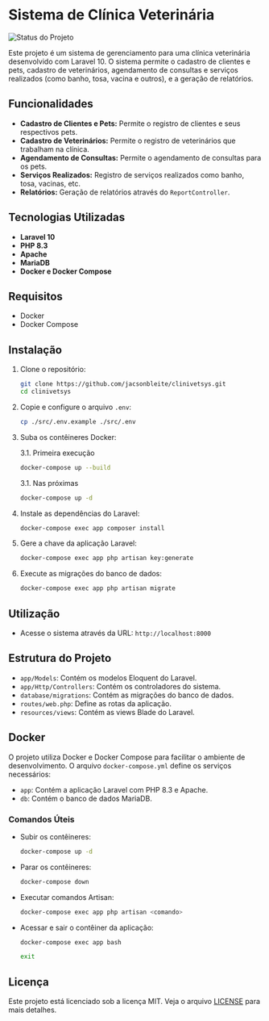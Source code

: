 # Sistema de Clínica Veterinária

![Status do Projeto](https://img.shields.io/badge/status-em%20desenvolvimento-yellow)

Este projeto é um sistema de gerenciamento para uma clínica veterinária desenvolvido com Laravel 10. O sistema permite o cadastro de clientes e pets, cadastro de veterinários, agendamento de consultas e serviços realizados (como banho, tosa, vacina e outros), e a geração de relatórios.

## Funcionalidades

- **Cadastro de Clientes e Pets:** Permite o registro de clientes e seus respectivos pets.
- **Cadastro de Veterinários:** Permite o registro de veterinários que trabalham na clínica.
- **Agendamento de Consultas:** Permite o agendamento de consultas para os pets.
- **Serviços Realizados:** Registro de serviços realizados como banho, tosa, vacinas, etc.
- **Relatórios:** Geração de relatórios através do `ReportController`.

## Tecnologias Utilizadas

- **Laravel 10**
- **PHP 8.3**
- **Apache**
- **MariaDB**
- **Docker e Docker Compose**

## Requisitos

- Docker
- Docker Compose

## Instalação

1. Clone o repositório:
   
   ```bash
   git clone https://github.com/jacsonbleite/clinivetsys.git
   cd clinivetsys
   ```

2. Copie e configure o arquivo `.env`:
   
   ```bash
   cp ./src/.env.example ./src/.env
   ```

3. Suba os contêineres Docker:
   
   3.1. Primeira execução
   ```bash
   docker-compose up --build
   ```
   3.1. Nas próximas
   ```bash
   docker-compose up -d
   ```


5. Instale as dependências do Laravel:
   
   ```bash
   docker-compose exec app composer install
   ```

4. Gere a chave da aplicação Laravel:
   
   ```bash
   docker-compose exec app php artisan key:generate
   ```

6. Execute as migrações do banco de dados:
   
   ```bash
   docker-compose exec app php artisan migrate
   ```

## Utilização

- Acesse o sistema através da URL: `http://localhost:8000`

## Estrutura do Projeto

- `app/Models`: Contém os modelos Eloquent do Laravel.
- `app/Http/Controllers`: Contém os controladores do sistema.
- `database/migrations`: Contém as migrações do banco de dados.
- `routes/web.php`: Define as rotas da aplicação.
- `resources/views`: Contém as views Blade do Laravel.

## Docker

O projeto utiliza Docker e Docker Compose para facilitar o ambiente de desenvolvimento. O arquivo `docker-compose.yml` define os serviços necessários:

- `app`: Contém a aplicação Laravel com PHP 8.3 e Apache.
- `db`: Contém o banco de dados MariaDB.

### Comandos Úteis

- Subir os contêineres:
  
  ```bash
  docker-compose up -d
  ```

- Parar os contêineres:
  
  ```bash
  docker-compose down
  ```

- Executar comandos Artisan:
  
  ```bash
  docker-compose exec app php artisan <comando>
  ```

- Acessar e sair o contêiner da aplicação:
  
  ```bash
  docker-compose exec app bash
  ```
  ```bash
  exit
  ```


## Licença

Este projeto está licenciado sob a licença MIT. Veja o arquivo [LICENSE](LICENSE) para mais detalhes.
